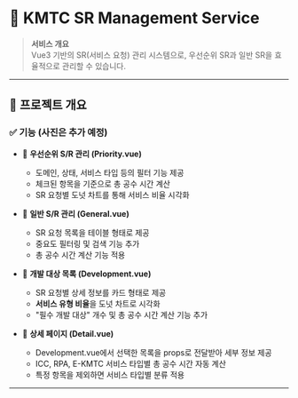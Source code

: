 # 🚀 KMTC SR Management Service

> **서비스 개요**  
> Vue3 기반의 SR(서비스 요청) 관리 시스템으로, 우선순위 SR과 일반 SR을 효율적으로 관리할 수 있습니다.

---

## 📖 프로젝트 개요
### ✅ **기능**  (사진은 추가 예정)
- 📌 **우선순위 S/R 관리 (Priority.vue)**
  - 도메인, 상태, 서비스 타입 등의 필터 기능 제공
  - 체크된 항목을 기준으로 총 공수 시간 계산
  - SR 요청별 도넛 차트를 통해 서비스 비율 시각화

- 📌 **일반 S/R 관리 (General.vue)**
  - SR 요청 목록을 테이블 형태로 제공
  - 중요도 필터링 및 검색 기능 추가
  - 총 공수 시간 계산 기능 적용

- 📌 **개발 대상 목록 (Development.vue)**
  - SR 요청별 상세 정보를 카드 형태로 제공
  - **서비스 유형 비율**을 도넛 차트로 시각화
  - "필수 개발 대상" 개수 및 총 공수 시간 계산 기능 추가

- 📌 **상세 페이지 (Detail.vue)**
  - Development.vue에서 선택한 목록을 props로 전달받아 세부 정보 제공
  - ICC, RPA, E-KMTC 서비스 타입별 총 공수 시간 자동 계산
  - 특정 항목을 제외하면 서비스 타입별 분류 적용

---